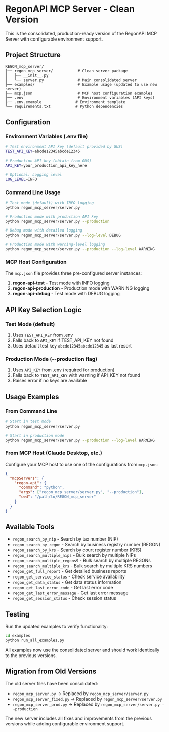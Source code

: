 # RegonAPI MCP Server - Clean Version

This is the consolidated, production-ready version of the RegonAPI MCP Server with configurable environment support.

## Project Structure

```
REGON_mcp_server/
├── regon_mcp_server/           # Clean server package
│   ├── __init__.py
│   └── server.py               # Main consolidated server
├── examples/                   # Example usage (updated to use new server)
├── mcp.json                    # MCP host configuration examples
├── .env                        # Environment variables (API keys)
├── .env.example               # Environment template
└── requirements.txt           # Python dependencies
```

## Configuration

### Environment Variables (.env file)

```bash
# Test environment API key (default provided by GUS)
TEST_API_KEY=abcde12345abcde12345

# Production API key (obtain from GUS)
API_KEY=your_production_api_key_here

# Optional: Logging level
LOG_LEVEL=INFO
```

### Command Line Usage

```bash
# Test mode (default) with INFO logging
python regon_mcp_server/server.py

# Production mode with production API key
python regon_mcp_server/server.py --production

# Debug mode with detailed logging
python regon_mcp_server/server.py --log-level DEBUG

# Production mode with warning-level logging
python regon_mcp_server/server.py --production --log-level WARNING
```

### MCP Host Configuration

The `mcp.json` file provides three pre-configured server instances:

1. **regon-api-test** - Test mode with INFO logging
2. **regon-api-production** - Production mode with WARNING logging  
3. **regon-api-debug** - Test mode with DEBUG logging

## API Key Selection Logic

### Test Mode (default)
1. Uses `TEST_API_KEY` from .env
2. Falls back to `API_KEY` if TEST_API_KEY not found
3. Uses default test key `abcde12345abcde12345` as last resort

### Production Mode (--production flag)
1. Uses `API_KEY` from .env (required for production)
2. Falls back to `TEST_API_KEY` with warning if API_KEY not found
3. Raises error if no keys are available

## Usage Examples

### From Command Line
```bash
# Start in test mode
python regon_mcp_server/server.py

# Start in production mode
python regon_mcp_server/server.py --production --log-level WARNING
```

### From MCP Host (Claude Desktop, etc.)
Configure your MCP host to use one of the configurations from `mcp.json`:

```json
{
  "mcpServers": {
    "regon-api": {
      "command": "python",
      "args": ["regon_mcp_server/server.py", "--production"],
      "cwd": "/path/to/REGON_mcp_server"
    }
  }
}
```

## Available Tools

- `regon_search_by_nip` - Search by tax number (NIP)
- `regon_search_by_regon` - Search by business registry number (REGON)
- `regon_search_by_krs` - Search by court register number (KRS)
- `regon_search_multiple_nips` - Bulk search by multiple NIPs
- `regon_search_multiple_regons9` - Bulk search by multiple REGONs
- `regon_search_multiple_krs` - Bulk search by multiple KRS numbers
- `regon_get_full_report` - Get detailed business reports
- `regon_get_service_status` - Check service availability
- `regon_get_data_status` - Get data status information
- `regon_get_last_error_code` - Get last error code
- `regon_get_last_error_message` - Get last error message
- `regon_get_session_status` - Check session status

## Testing

Run the updated examples to verify functionality:

```bash
cd examples
python run_all_examples.py
```

All examples now use the consolidated server and should work identically to the previous versions.

## Migration from Old Versions

The old server files have been consolidated:
- `regon_mcp_server.py` → Replaced by `regon_mcp_server/server.py`
- `regon_mcp_server_fixed.py` → Replaced by `regon_mcp_server/server.py`
- `regon_mcp_server_prod.py` → Replaced by `regon_mcp_server/server.py --production`

The new server includes all fixes and improvements from the previous versions while adding configurable environment support.
